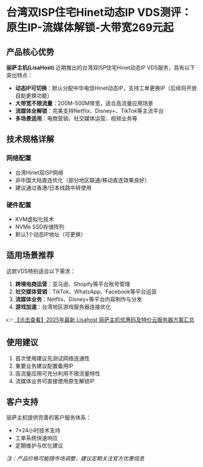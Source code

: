 # 台湾双ISP住宅Hinet动态IP VDS测评：原生IP-流媒体解锁-大带宽269元起

## 产品核心优势

**丽萨主机(LisaHost)** 近期推出的台湾双ISP住宅Hinet动态IP VDS服务，具有以下突出特点：

- **动态IP可切换**：默认分配中华电信Hinet动态IP，支持工单更换IP（后续将开放自助更换功能）
- **大带宽不限流量**：200M-500M带宽，适合高流量应用场景
- **流媒体全解锁**：完美支持Netflix、Disney+、TikTok等主流平台
- **多场景适用**：电商营销、社交媒体运营、视频业务等

## 技术规格详解

### 网络配置
- 台湾Hinet双ISP网络
- 非中国大陆直连优化（部分地区联通/移动直连效果良好）
- 建议通过香港/日本线路中转使用

### 硬件配置
- KVM虚拟化技术
- NVMe SSD存储阵列
- 默认1个动态IP地址（可更换）

## 适用场景推荐

这款VDS特别适合以下需求：
1. **跨境电商运营**：亚马逊、Shopify等平台账号管理
2. **社交媒体营销**：TikTok、WhatsApp、Facebook等平台运营
3. **流媒体业务**：Netflix、Disney+等平台内容制作与分发
4. **游戏加速**：台湾地区游戏服务器连接优化

👉 [【点击查看】2025年最新 Lisahost 丽萨主机优惠码及特价云服务器方案汇总](https://bit.ly/lisazhuji)

## 使用建议

1. 首次使用建议先测试网络连通性
2. 重要业务建议配置备用IP
3. 高流量应用可充分利用不限流量特性
4. 流媒体业务可直接使用原生解锁IP

## 客户支持

丽萨主机提供完善的客户服务体系：
- 7×24小时技术支持
- 工单系统快速响应
- 定期维护与优化建议

*注：产品价格可能随市场调整，建议定期关注官方优惠信息*